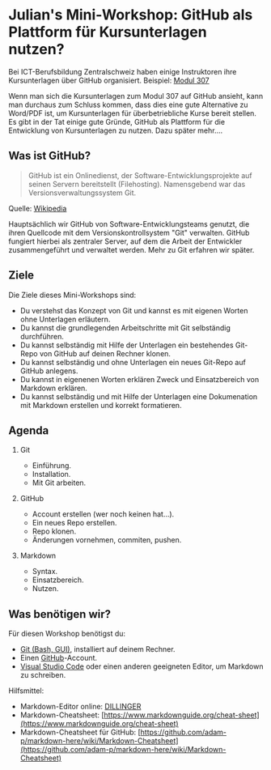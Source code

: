 # Julian's Mini-Workshop: GitHub als Plattform für Kursunterlagen nutzen? 

Bei ICT-Berufsbildung Zentralschweiz haben einige Instruktoren ihre Kursunterlagen über GitHub organisiert. Beispiel: [Modul 307](https://github.com/IctBerufsbildungZentralschweiz/modul-307)

Wenn man sich die Kursunterlagen zum Modul 307 auf GitHub ansieht, kann man durchaus zum Schluss kommen, dass dies eine gute Alternative zu Word/PDF ist, um Kursunterlagen für überbetriebliche Kurse bereit stellen. Es gibt in der Tat einige gute Gründe, GitHub als Plattform für die Entwicklung von Kursunterlagen zu nutzen. Dazu später mehr....

## Was ist GitHub? 

> GitHub ist ein Onlinedienst, der Software-Entwicklungsprojekte auf seinen Servern bereitstellt (Filehosting). 
> Namensgebend war das Versionsverwaltungssystem Git.  

Quelle: [Wikipedia](https://github.com/IctBerufsbildungZentralschweiz/modul-307)

Hauptsächlich wir GitHub von Software-Entwicklungsteams genutzt, die ihren Quellcode mit dem Versionskontrollsystem "Git" verwalten. GitHub fungiert hierbei als zentraler Server, auf dem die Arbeit der Entwickler zusammengeführt und verwaltet werden. Mehr zu Git erfahren wir später. 

## Ziele 

Die Ziele dieses Mini-Workshops sind: 

- Du verstehst das Konzept von Git und kannst es mit eigenen Worten ohne Unterlagen erläutern.
- Du kannst die grundlegenden Arbeitschritte mit Git selbständig durchführen. 
- Du kannst selbständig mit Hilfe der Unterlagen ein bestehendes Git-Repo von GitHub auf deinen Rechner klonen.
- Du kannst selbständig und ohne Unterlagen ein neues Git-Repo auf GitHub anlegens.
- Du kannst in eigenenen Worten erklären Zweck und Einsatzbereich von Markdown erklären.
- Du kannst selbständig und mit Hilfe der Unterlagen eine Dokumenation mit Markdown erstellen und korrekt formatieren.

## Agenda 

1. Git
   - Einführung.
   - Installation.
   - Mit Git arbeiten.

2. GitHub 
    - Account erstellen (wer noch keinen hat...).
    - Ein neues Repo erstellen.
    - Repo klonen.
    - Änderungen vornehmen, commiten, pushen. 

3. Markdown 
   - Syntax.
   - Einsatzbereich.
   - Nutzen. 

## Was benötigen wir? 

Für diesen Workshop benötigst du:

- [Git (Bash, GUI)](https://git-scm.com/downloads), installiert auf deinem Rechner.
- Einen [GitHub](https://github.com/join)-Account.
- [Visual Studio Code](https://code.visualstudio.com/Download) oder einen anderen geeigneten Editor, um Markdown zu schreiben. 

Hilfsmittel: 

- Markdown-Editor online: [DILLINGER](https://dillinger.io/)
- Markdown-Cheatsheet: [https://www.markdownguide.org/cheat-sheet](https://www.markdownguide.org/cheat-sheet)
- Markdown-Cheatsheet für GitHub: [https://github.com/adam-p/markdown-here/wiki/Markdown-Cheatsheet](https://github.com/adam-p/markdown-here/wiki/Markdown-Cheatsheet)

